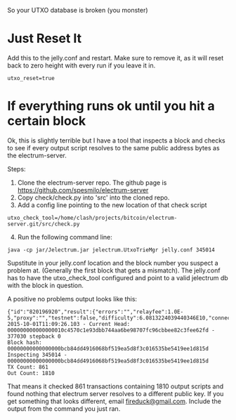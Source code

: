 
So your UTXO database is broken (you monster)

# Just Reset It

Add this to the jelly.conf and restart.  Make sure to remove it, as it will reset back to zero
height with every run if you leave it in.

```
utxo_reset=true
```

# If everything runs ok until you hit a certain block

Ok, this is slightly terrible but I have a tool that inspects a block and checks to see
if every output script resolves to the same public address bytes as the electrum-server.

Steps:
1. Clone the electrum-server repo.  The github page is https://github.com/spesmilo/electrum-server 
2. Copy check/check.py into 'src' into the cloned repo.
3. Add a config line pointing to the new location of that check script

```
utxo_check_tool=/home/clash/projects/bitcoin/electrum-server.git/src/check.py
```
4. Run the following command line:
```
java -cp jar/Jelectrum.jar jelectrum.UtxoTrieMgr jelly.conf 345014
```

Supstitute in your jelly.conf location and the block number you suspect a problem at.  (Generally the first block that gets a mismatch).
The jelly.conf has to have the utxo_check_tool configured and point to a valid jelectrum db with the block in question.


A positive no problems output looks like this:
```
{"id":"820196920","result":{"errors":"","relayfee":1.0E-5,"proxy":"","testnet":false,"difficulty":6.0813224039440346E10,"connections":26,"blocks":377030,"protocolversion":70010,"timeoffset":-1,"version":110000},"error":null}
2015-10-01T11:09:26.103 - Current Head: 000000000000000010c4570c1e93dbb744aa6be98707fc96cbbee82c3fee62fd - 377030 stepback 0
Block hash: 00000000000000000bcb84dd4916068bf519ea5d8f3c016535be5419ee1d815d
Inspecting 345014 - 00000000000000000bcb84dd4916068bf519ea5d8f3c016535be5419ee1d815d
TX Count: 861
Out Count: 1810
```

That means it checked 861 transactions containing 1810 output scripts and found nothing that electrum server resolves to a different public key.
If you get something that looks different, email fireduck@gmail.com.  Include the output from the command you just ran.


